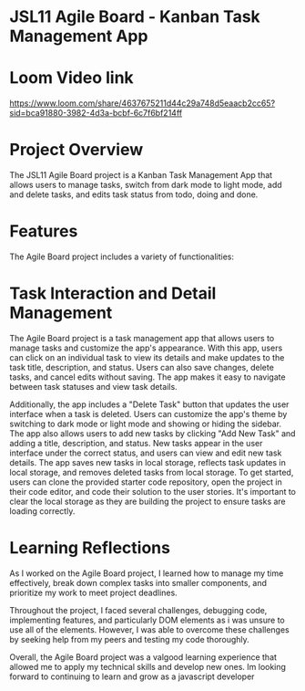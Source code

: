 # JSL11 Agile Board - Kanban Task Management App
Loom Video link
===============================================
https://www.loom.com/share/4637675211d44c29a748d5eaacb2cc65?sid=bca91880-3982-4d3a-bcbf-6c7f6bf214ff

# Project Overview

The JSL11 Agile Board project is a Kanban Task Management App that allows users to manage tasks, switch from dark mode to light mode, add and delete tasks, and edits task status from todo, doing and done.

# Features

The Agile Board project includes a variety of functionalities:

# Task Interaction and Detail Management

The Agile Board project is a task management app that allows users to manage tasks and customize the app's appearance. With this app, users can click on an individual task to view its details and make updates to the task title, description, and status. Users can also save changes, delete tasks, and cancel edits without saving. The app makes it easy to navigate between task statuses and view task details.

Additionally, the app includes a "Delete Task" button that updates the user interface when a task is deleted. Users can customize the app's theme by switching to dark mode or light mode and showing or hiding the sidebar. The app also allows users to add new tasks by clicking "Add New Task" and adding a title, description, and status. New tasks appear in the user interface under the correct status, and users can view and edit new task details. The app saves new tasks in local storage, reflects task updates in local storage, and removes deleted tasks from local storage. To get started, users can clone the provided starter code repository, open the project in their code editor, and code their solution to the user stories. It's important to clear the local storage as they are building the project to ensure tasks are loading correctly.

# Learning Reflections

As I worked on the Agile Board project, I learned how to manage my time effectively, break down complex tasks into smaller components, and prioritize my work to meet project deadlines.

Throughout the project, I faced several challenges, debugging code, implementing features, and particularly DOM elements as i was unsure to use all of the elements. However, I was able to overcome these challenges by seeking help from my peers and testing my code thoroughly.

Overall, the Agile Board project was a valgood learning experience that allowed me to apply my technical skills and develop new ones. Im looking forward to continuing to learn and grow as a javascript developer
